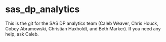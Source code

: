 # sas_dp_analytics
This is the git for the SAS DP analytics team (Caleb Weaver, Chris Houck, Cobey Abramowski, Christian Haxholdt, and Beth Marker). 
If you need any help, ask Caleb.
